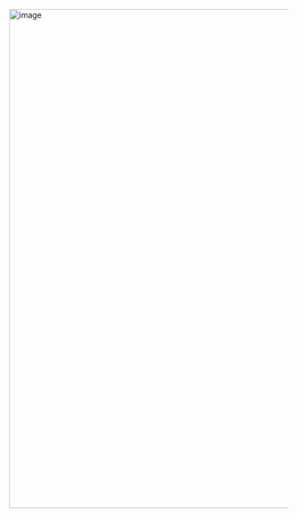 <img width="899" alt="image" src="https://github.com/GermanKek-lab/segmentation-of-medical-images/assets/83396238/8e1f5bce-b7c3-4375-9e35-f6668a55fab1">

